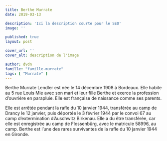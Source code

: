 ```yaml
---
title: Berthe Murrate
date: 2019-03-13

description: 'Ici la description courte pour le SEO'
image: ''

published: true
layout: post

cover_url: ''
cover_alt: description de l'image

author: dvdn
famille: "famille-murrate"
tags: [ "Murrate" ]
---
```


Berthe Murrate Lendler est née le 14 décembre 1908 à Bordeaux. Elle habite au 5 rue Louis Mie avec son mari et leur fille Berthe et exerce la profession d’ouvrière en parapluie. Elle est française de naissance comme ses parents.

Elle est arrêtée pendant la rafle du 10 janvier 1944, transférée au camp de Drancy le 12 janvier, puis déportée le 3 février 1944 par le convoi 67 au camp d’extermination d’Auschwitz Birkenau. Elle a du être transférée, car elle est enregistrée au camp de Flossenbürg, avec le matricule 58996, au camp. Berthe est l’une des rares survivantes de la rafle du 10 janvier 1944 en Gironde.